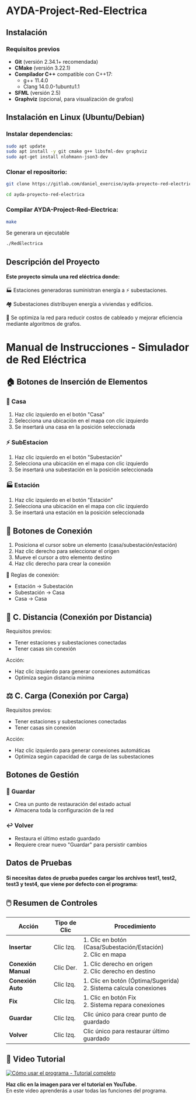 # AYDA-Project-Red-Electrica



## Instalación

### Requisitos previos

- **Git** (versión 2.34.1+ recomendada)
- **CMake** (versión 3.22.1)
- **Compilador C++** compatible con C++17:
  - g++ 11.4.0
  - Clang 14.0.0-1ubuntu1.1
- **SFML** (versión 2.5)
- **Graphviz** (opcional, para visualización de grafos)

## Instalación en Linux (Ubuntu/Debian)

### Instalar dependencias:

```bash
sudo apt update
sudo apt install -y git cmake g++ libsfml-dev graphviz
sudo apt-get install nlohmann-json3-dev
```

### Clonar el repositorio:
```bash
git clone https://gitlab.com/daniel_exercise/ayda-proyecto-red-electrica.git

cd ayda-proyecto-red-electrica
```



### Compilar AYDA-Project-Red-Electrica:

```bash
make
```

Se generara un ejecutable

```bash
./RedElectrica 
```


## Descripción del Proyecto

#### Este proyecto simula una red eléctrica donde:

🏭 Estaciones generadoras suministran energía a ⚡ subestaciones.

🏘️ Subestaciones distribuyen energía a viviendas y edificios.

📏 Se optimiza la red para reducir costos de cableado y mejorar eficiencia mediante algoritmos de grafos.



# Manual de Instrucciones - Simulador de Red Eléctrica

## 🏠 Botones de Inserción de Elementos

### 🏡 Casa

1. Haz clic izquierdo en el botón "Casa"
2. Selecciona una ubicación en el mapa con clic izquierdo
3. Se insertará una casa en la posición seleccionada



### ⚡ SubEstacion

1. Haz clic izquierdo en el botón "Subestación"
2. Selecciona una ubicación en el mapa con clic izquierdo
3. Se insertará una subestación en la posición seleccionada


### 🏭 Estación

1. Haz clic izquierdo en el botón "Estación"
2. Selecciona una ubicación en el mapa con clic izquierdo
3. Se insertará una estación en la posición seleccionada


##  🔌 Botones de Conexión

1. Posiciona el cursor sobre un elemento (casa/subestación/estación)
2. Haz clic derecho para seleccionar el origen
3. Mueve el cursor a otro elemento destino
4. Haz clic derecho para crear la conexión

 📌 Reglas de conexión:
   - Estación → Subestación
   - Subestación → Casa
   - Casa → Casa


## 📏 C. Distancia (Conexión por Distancia)
Requisitos previos:
- Tener estaciones y subestaciones conectadas
- Tener casas sin conexión

Acción:
- Haz clic izquierdo para generar conexiones automáticas
- Optimiza según distancia mínima

## ⚖️ C. Carga (Conexión por Carga)

Requisitos previos:
- Tener estaciones y subestaciones conectadas
- Tener casas sin conexión

Acción:
- Haz clic izquierdo para generar conexiones automáticas
- Optimiza según capacidad de carga de las subestaciones


## Botones de Gestión

### 💾 Guardar
- Crea un punto de restauración del estado actual
- Almacena toda la configuración de la red

### ↩️ Volver
- Restaura el último estado guardado
- Requiere crear nuevo "Guardar" para persistir cambios

## Datos de Pruebas

#### Si necesitas datos de prueba puedes cargar los archivos test1, test2, test3 y test4, que viene por defecto con el programa:




## 🖱️ Resumen de Controles

| Acción           | Tipo de Clic | Procedimiento                              |
|------------------|--------------|--------------------------------------------|
| **Insertar**     | Clic Izq.    | 1. Clic en botón (Casa/Subestación/Estación)<br>2. Clic en mapa |
| **Conexión Manual** | Clic Der.   | 1. Clic derecho en origen<br>2. Clic derecho en destino |
| **Conexión Auto**  | Clic Izq.    | 1. Clic en botón (Óptima/Sugerida)<br>2. Sistema calcula conexiones |
| **Fix**         | Clic Izq.     | 1. Clic en botón Fix<br>2. Sistema repara conexiones |
| **Guardar**     | Clic Izq.     | Clic único para crear punto de guardado     |
| **Volver**      | Clic Izq.     | Clic único para restaurar último guardado  |


## 🎥 Video Tutorial

[![Cómo usar el programa - Tutorial completo](https://img.youtube.com/vi/m8LvUYv171g/0.jpg)](https://www.youtube.com/watch?v=m8LvUYv171g)

**Haz clic en la imagen para ver el tutorial en YouTube.**  
En este video aprenderás a usar todas las funciones del programa.